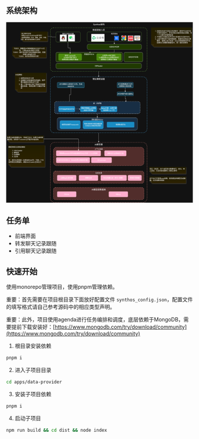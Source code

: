 ## 系统架构

![alt text](Synthos架构7.drawio.png)

## 任务单

- 前端界面
- 转发聊天记录跟随
- 引用聊天记录跟随

## 快速开始

使用monorepo管理项目，使用pnpm管理依赖。

重要：首先需要在项目根目录下面放好配置文件 `synthos_config.json`，配置文件的填写格式请自己参考源码中的相应类型声明。

重要：此外，项目使用agenda进行任务编排和调度，底层依赖于MongoDB，需要提前下载安装好：[https://www.mongodb.com/try/download/community](https://www.mongodb.com/try/download/community)

1. 根目录安装依赖

```bash
pnpm i
```

2. 进入子项目目录

```bash
cd apps/data-provider
```

3. 安装子项目依赖

```bash
pnpm i
```

4. 启动子项目

```bash
npm run build && cd dist && node index
```
